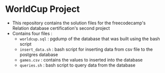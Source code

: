 # WorldCup Project
- This repository contains the solution files for the freecodecamp's Relation database certification's second project
- Contains four files :
  - `worldcup.sql` : pgdump of the database that was built using the bash script
  - `insert_data.sh` : bash script for inserting data from csv file to the postgres database
  - `games.csv` : contains the values to inserted into the database
  - `queries.sh` : bash script to query data from the database
